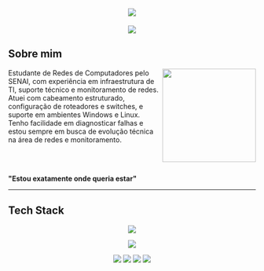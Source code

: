 <h1 align="center">
  <img src="https://capsule-render.vercel.app/api?type=cylinder&height=200&color=46295A&text=Kaique%20Betti🦇&section=header&reversal=false&textBg=false&fontColor=FFFFFF&fontSize=70&fontAlign=52&animation=fadeIn&stroke=2&fontAlignY=51">
</h1>

<p align="center">
  <img src="https://readme-typing-svg.herokuapp.com?font=Fira+Code&weight=200&size=17&duration=1000&pause=5000&color=8F54B8&center=true&vCenter=true&repeat=false&width=440&lines=Network+Monitoring+%7C+Infrastructure+Engineer">
</p>

## Sobre mim

<img align="right" height="190" src="https://i.pinimg.com/originals/85/3a/0d/853a0df2e9ab62f8f8e413ab5fe0a5d3.gif">

Estudante de Redes de Computadores pelo SENAI, com experiência em infraestrutura de TI, suporte técnico e monitoramento de redes. 
Atuei com cabeamento estruturado, configuração de roteadores e switches, e suporte em ambientes Windows e Linux. 
Tenho facilidade em diagnosticar falhas e estou sempre em busca de evolução técnica na área de redes e monitoramento.

<br><br>

**"Estou exatamente onde queria estar"**

---

## Tech Stack

<p align="center">
  <img src="https://skillicons.dev/icons?i=aws,azure,arduino,debian,git,grafana,linux,nginx,powershell,ubuntu,vscode,windows,github,html">
</p>
<p align="center">
  <img src="https://img.shields.io/badge/ChatGPT-74aa9c?logo=openai&logoColor=white">
</p>
<p align="center">
  <img src="https://img.shields.io/badge/Obsidian-%23483699.svg?&logo=obsidian&logoColor=white">
  <img src="https://img.shields.io/badge/Miro-050038?logo=miro&logoColor=fff">
  <img src="https://img.shields.io/badge/Trello-0052CC?logo=trello&logoColor=fff">
  <img src="https://img.shields.io/badge/Notion-000?logo=notion&logoColor=fff">
</p>

